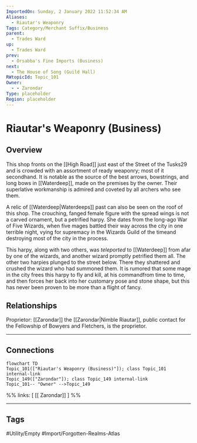 ```yaml
---
ImportedOn: Sunday, 2 January 2022 11:52:34 AM
Aliases:
  - Riautar's Weaponry
Tags: Category/Merchant Suffix/Business
parent:
  - Trades Ward
up:
  - Trades Ward
prev:
  - Orsabba's Fine Imports (Business)
next:
  - The House of Song (Guild Hall)
RWtopicId: Topic_101
Owner:
  - - Zarondar
Type: placeholder
Region: placeholder
---
```

# Riautar's Weaponry (Business)
## Overview
This shop fronts on the [[High Road]] just east of the Street of the Tusks29 and is crowded with an assortment of ready weaponry; most of it secondhand. It is notable as the source of the best arrows, bowstrings, and long bows in [[Waterdeep]], made on the premises by the owner. Their superlative workmanship is admired and coveted by all archers who see them.

A relic of [[Waterdeep|Waterdeeps]] past can also be seen on the roof of this shop. The crouching, fanged female figure with the spread wings is not a carved ornament, but a petrified harpy. She dates from the long-ago War of Five Wizards, when five mages battled their way across the city in one terrible night, vying for supremacy in the Wizards Guild of the timeand destroying most of the city in the process.

This harpy, along with two others, was *teleported* to [[Waterdeep]] from afar by one of the wizards, and another wizard promptly petrified them all. The other two harpies plunged to the street below. There they shattered and crushed the wizard who had summoned them. It is rumored that some mage in the city frees this harpy to fly and kill, at his commandfrom time to time, and then forces her back into her customary pose and stone shape, but this has never been proven to be more than a flight of fancy.

## Relationships
Proprietor: [[Zarondar]] the [[Zarondar|Nimble Riautar]], public contact for the Fellowship of Bowyers and Fletchers, is the proprietor.

---
## Connections
```mermaid
flowchart TD
Topic_101(["Riautar's Weaponry (Business)"]); class Topic_101 internal-link
Topic_149(["Zarondar"]); class Topic_149 internal-link
Topic_101-- "Owner" -->Topic_149
```
%%
links: [ [[ Zarondar]] ]
%%


---
## Tags
#Utility/Empty #Import/Forgotten-Realms-Atlas

